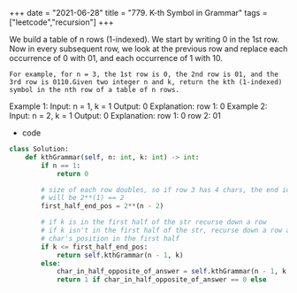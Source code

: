 +++
date = "2021-06-28"
title = "779. K-th Symbol in Grammar"
tags = ["leetcode","recursion"]
+++

We build a table of n rows (1-indexed). We start by writing 0 in the 1st row. Now in every subsequent row, we look at the previous row and replace each occurrence of 0 with 01, and each occurrence of 1 with 10.

	For example, for n = 3, the 1st row is 0, the 2nd row is 01, and the 3rd row is 0110.Given two integer n and k, return the kth (1-indexed) symbol in the nth row of a table of n rows.
 
Example 1:
Input: n = 1, k = 1 Output: 0 Explanation: row 1: 0
Example 2:
Input: n = 2, k = 1 Output: 0 Explanation: row 1: 0 row 2: 01

- code
```py
class Solution:
    def kthGrammar(self, n: int, k: int) -> int:
        if n == 1:
            return 0

        # size of each row doubles, so if row 3 has 4 chars, the end idx of that row 
        # will be 2**(1) == 2
        first_half_end_pos = 2**(n - 2)

        # if k is in the first half of the str recurse down a row 
        # if k isn't in the first half of the str, recurse down a row and find the opposite 
        # char's position in the first half
        if k <= first_half_end_pos:
            return self.kthGrammar(n - 1, k)
        else:
            char_in_half_opposite_of_answer = self.kthGrammar(n - 1, k - first_half_end_pos)
            return 1 if char_in_half_opposite_of_answer == 0 else 

```
